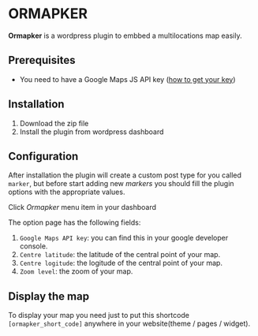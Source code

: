 # **ORMAPKER** #
**Ormapker** is a wordpress plugin to embbed a multilocations map easily.

## Prerequisites
- You need to have a Google Maps JS API key ([how to get your key](https://developers.google.com/maps/documentation/javascript/get-api-key))

## Installation
1. Download the zip file
2. Install the plugin from wordpress dashboard

## Configuration
After installation the plugin will create a custom post type for you called `marker`, but before start adding new *markers* you should fill the plugin options with the appropriate values.

Click *Ormapker* menu item in your dashboard

The option page has the following fields:

1. `Google Maps API key`: you can find this in your google developer console.
2. `Centre latitude`: the latitude of the central point of your map.
3. `Centre logitude`: the logitude of the central point of your map.
4. `Zoom level`: the zoom of your map.

## Display the map
To display your map you need just to put this shortcode `[ormapker_short_code]` anywhere in your website(theme / pages / widget).
